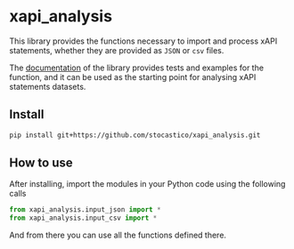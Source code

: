 # xapi_analysis

<!-- WARNING: THIS FILE WAS AUTOGENERATED! DO NOT EDIT! -->

This library provides the functions necessary to import and process xAPI
statements, whether they are provided as `JSON` or `csv` files.

The [documentation](https://stocastico.github.io/xapi_analysis/) of the
library provides tests and examples for the function, and it can be used
as the starting point for analysing xAPI statements datasets.

## Install

``` sh
pip install git+https://github.com/stocastico/xapi_analysis.git
```

## How to use

After installing, import the modules in your Python code using the
following calls

``` python
from xapi_analysis.input_json import *
from xapi_analysis.input_csv import *
```

And from there you can use all the functions defined there.

